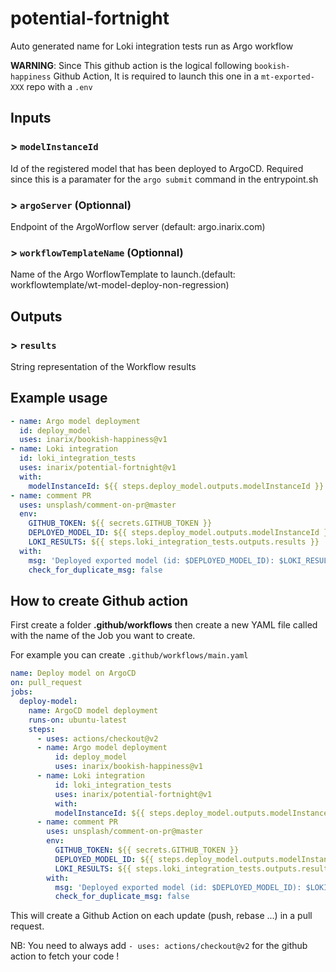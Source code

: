 # potential-fortnight
Auto generated name for Loki integration tests run as Argo workflow

**WARNING**: Since This github action is the logical following ``bookish-happiness`` Github Action, It is required to launch this one in a ``mt-exported-XXX`` repo with a ``.env``

## Inputs

### > `modelInstanceId`
Id of the registered model that has been deployed to ArgoCD. Required since this is a paramater for the ```argo submit``` command in the entrypoint.sh


### > `argoServer` (Optionnal)
Endpoint of the ArgoWorflow server (default: argo.inarix.com)


### > `workflowTemplateName` (Optionnal)
Name of the Argo WorflowTemplate to launch.(default: workflowtemplate/wt-model-deploy-non-regression)

## Outputs

### > `results`

String representation of the Workflow results

## Example usage
```yaml
- name: Argo model deployment
  id: deploy_model
  uses: inarix/bookish-happiness@v1
- name: Loki integration
  id: loki_integration_tests
  uses: inarix/potential-fortnight@v1
  with:
    modelInstanceId: ${{ steps.deploy_model.outputs.modelInstanceId }}
- name: comment PR
  uses: unsplash/comment-on-pr@master
  env:
    GITHUB_TOKEN: ${{ secrets.GITHUB_TOKEN }}
    DEPLOYED_MODEL_ID: ${{ steps.deploy_model.outputs.modelInstanceId }}
    LOKI_RESULTS: ${{ steps.loki_integration_tests.outputs.results }}
  with:
    msg: 'Deployed exported model (id: $DEPLOYED_MODEL_ID): $LOKI_RESULTS'
    check_for_duplicate_msg: false
```

## How to create Github action

First create a folder **.github/workflows** then create a new YAML file called with the name of the Job you want to create.

For example you can create ```.github/workflows/main.yaml```
```yaml
name: Deploy model on ArgoCD
on: pull_request
jobs:
  deploy-model:
    name: ArgoCD model deployment 
    runs-on: ubuntu-latest
    steps:
      - uses: actions/checkout@v2
      - name: Argo model deployment
          id: deploy_model
          uses: inarix/bookish-happiness@v1
      - name: Loki integration
          id: loki_integration_tests
          uses: inarix/potential-fortnight@v1
          with:
          modelInstanceId: ${{ steps.deploy_model.outputs.modelInstanceId }}
      - name: comment PR
        uses: unsplash/comment-on-pr@master
        env:
          GITHUB_TOKEN: ${{ secrets.GITHUB_TOKEN }}
          DEPLOYED_MODEL_ID: ${{ steps.deploy_model.outputs.modelInstanceId }}
          LOKI_RESULTS: ${{ steps.loki_integration_tests.outputs.results }}
        with:
          msg: 'Deployed exported model (id: $DEPLOYED_MODEL_ID): $LOKI_RESULTS'
          check_for_duplicate_msg: false
```

This will create a Github Action on each update (push, rebase ...) in a pull request.

NB: You need to always add ```- uses: actions/checkout@v2``` for the github action to fetch your code !